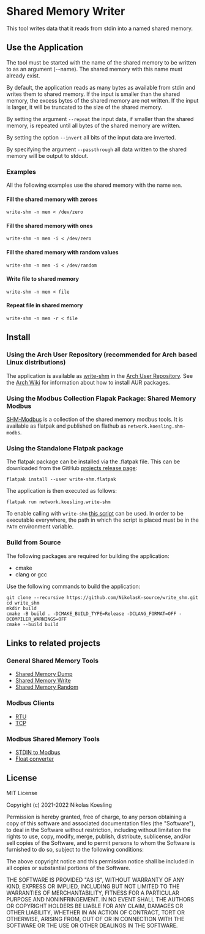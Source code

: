# Shared Memory Writer

This tool writes data that it reads from stdin into a named shared memory.


## Use the Application
The tool must be started with the name of the shared memory to be written to as an argument (--name).
The shared memory with this name must already exist.

By default, the application reads as many bytes as available from stdin and writes them to shared memory.
If the input is smaller than the shared memory, the excess bytes of the shared memory are not written.
If the input is larger, it will be truncated to the size of the shared memory.

By setting the argument ```--repeat``` the input data, if smaller than the shared memory, is repeated until all bytes of the shared memory are written.

By setting the option ```--invert``` all bits of the input data are inverted.

By specifying the argument ```--passthrough``` all data written to the shared memory will be output to stdout.

### Examples
All the following examples use the shared memory with the name ```mem```.

#### Fill the shared memory with zeroes
```
write-shm -n mem < /dev/zero
```

#### Fill the shared memory with ones
```
write-shm -n mem -i < /dev/zero
```

#### Fill the shared memory with random values
```
write-shm -n mem -i < /dev/random
```

#### Write file to shared memory
```
write-shm -n mem < file
```

#### Repeat file in shared memory
```
write-shm -n mem -r < file
```

## Install

### Using the Arch User Repository (recommended for Arch based Linux distributions)
The application is available as [write-shm](https://aur.archlinux.org/packages/write-shm) in the [Arch User Repository](https://aur.archlinux.org/).
See the [Arch Wiki](https://wiki.archlinux.org/title/Arch_User_Repository) for information about how to install AUR packages.


### Using the Modbus Collection Flapak Package: Shared Memory Modbus
[SHM-Modbus](https://nikolask-source.github.io/SHM_Modbus/) is a collection of the shared memory modbus tools.
It is available as flatpak and published on flathub as ```network.koesling.shm-modbs```.


### Using the Standalone Flatpak package
The flatpak package can be installed via the .flatpak file.
This can be downloaded from the GitHub [projects release page](https://github.com/NikolasK-source/write_shm/releases):

```
flatpak install --user write-shm.flatpak
```

The application is then executed as follows:
```
flatpak run network.koesling.write-shm
```

To enable calling with ```write-shm``` [this script](https://gist.github.com/NikolasK-source/76a7160a9804140b65c0fdabd77d0a28) can be used.
In order to be executable everywhere, the path in which the script is placed must be in the ```PATH``` environment variable.


### Build from Source

The following packages are required for building the application:
- cmake
- clang or gcc

Use the following commands to build the application:
```
git clone --recursive https://github.com/NikolasK-source/write_shm.git
cd write_shm
mkdir build
cmake -B build . -DCMAKE_BUILD_TYPE=Release -DCLANG_FORMAT=OFF -DCOMPILER_WARNINGS=OFF
cmake --build build
```


## Links to related projects

### General Shared Memory Tools
- [Shared Memory Dump](https://nikolask-source.github.io/dump_shm/)
- [Shared Memory Write](https://nikolask-source.github.io/write_shm/)
- [Shared Memory Random](https://nikolask-source.github.io/shared_mem_random/)

### Modbus Clients
- [RTU](https://nikolask-source.github.io/modbus_rtu_client_shm/)
- [TCP](https://nikolask-source.github.io/modbus_tcp_client_shm/)

### Modbus Shared Memory Tools
- [STDIN to Modbus](https://nikolask-source.github.io/stdin_to_modbus_shm/)
- [Float converter](https://nikolask-source.github.io/modbus_conv_float/)


## License

MIT License

Copyright (c) 2021-2022 Nikolas Koesling

Permission is hereby granted, free of charge, to any person obtaining a copy
of this software and associated documentation files (the "Software"), to deal
in the Software without restriction, including without limitation the rights
to use, copy, modify, merge, publish, distribute, sublicense, and/or sell
copies of the Software, and to permit persons to whom the Software is
furnished to do so, subject to the following conditions:

The above copyright notice and this permission notice shall be included in all
copies or substantial portions of the Software.

THE SOFTWARE IS PROVIDED "AS IS", WITHOUT WARRANTY OF ANY KIND, EXPRESS OR
IMPLIED, INCLUDING BUT NOT LIMITED TO THE WARRANTIES OF MERCHANTABILITY,
FITNESS FOR A PARTICULAR PURPOSE AND NONINFRINGEMENT. IN NO EVENT SHALL THE
AUTHORS OR COPYRIGHT HOLDERS BE LIABLE FOR ANY CLAIM, DAMAGES OR OTHER
LIABILITY, WHETHER IN AN ACTION OF CONTRACT, TORT OR OTHERWISE, ARISING FROM,
OUT OF OR IN CONNECTION WITH THE SOFTWARE OR THE USE OR OTHER DEALINGS IN THE
SOFTWARE.
